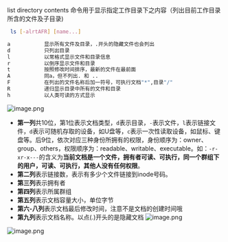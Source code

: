list directory contents 命令用于显示指定工作目录下之内容（列出目前工作目录所含的文件及子目录)

```bash
 ls [-alrtAFR] [name...]
```

```bash
a			显示所有文件及目录，.开头的隐藏文件也会列出
d			只列出目录
l			以常格式显示文件和目录信息
r			以倒序显示文件和目录
t			按照修改时间排序，最新的文件在最前面
A			同a，但不列出. 和 ..
F			在列出的文件名称后加一符号，可执行文档"*",目录"/"
R			递归显示目录中所有的文件和目录
h			以人类可读的方式显示
```

![image.png](https://yaaame-1317851743.cos.ap-beijing.myqcloud.com/20240106160350.png)
-   **第一列**共10位，第1位表示文档类型，`d`表示目录，`-`表示文件，`l`表示链接文件，`d`表示可随机存取的设备，如U盘等，`c`表示一次性读取设备，如鼠标、键盘等。后9位，依次对应三种身份所拥有的权限，身份顺序为：owner、group、others，权限顺序为：readable、writable、executable。如：`-r-xr-x---`的含义为**当前文档是一个文件，拥有者可读、可执行，同一个群组下的用户，可读、可执行，其他人没有任何权限**。
-   **第二列**表示链接数，表示有多少个文件链接到inode号码。
-   **第三列**表示拥有者
-   **第四列**表示所属群组
-   **第五列**表示文档容量大小，单位字节
-   **第六-八列**表示文档最后修改时间，注意不是文档的创建时间哦
-   **第九列**表示文档名称。以点(.)开头的是隐藏文档
![image.png](https://yaaame-1317851743.cos.ap-beijing.myqcloud.com/20240106160411.png)

![image.png](https://yaaame-1317851743.cos.ap-beijing.myqcloud.com/20240106160924.png)
